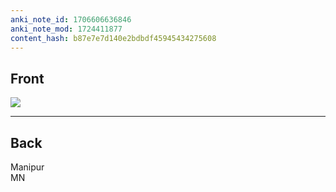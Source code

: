 ```yaml
---
anki_note_id: 1706606636846
anki_note_mod: 1724411877
content_hash: b87e7e7d140e2bdbdf45945434275608
---
```


## Front

![](MN.png)

<hr/>

## Back

Manipur  
MN